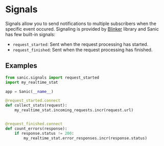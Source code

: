 # Signals

Signals allow you to send notifications to multiple subscribers when the specific event occured.
Signaling is provided by [Blinker](http://pythonhosted.org/blinker/) library and
Sanic has few built-in signals:

* `request_started`: Sent when the request processing has started.
* `request_finished`: Sent when the request processing has finished.

## Examples

```python
from sanic.signals import request_started
import my_realtime_stat

app = Sanic(__name__)

@request_started.connect
def collect_stats(request):
    my_realtime_stat.incoming_requests.incr(request.url)


@request_finished.connect
def count_errors(response):
    if response.status != 200:
        my_realtime_stat.error_responses.incr(response.status)
```
